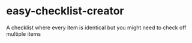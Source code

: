 # easy-checklist-creator
A checklist where every item is identical but you might need to check off multiple items